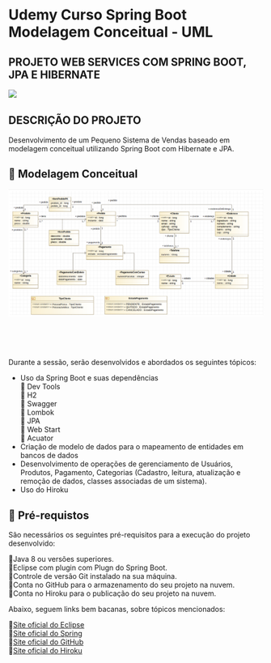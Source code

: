 # Udemy Curso Spring Boot Modelagem Conceitual - UML

<h2> PROJETO WEB SERVICES COM SPRING BOOT, JPA E HIBERNATE </h2>

<img src="http://img.shields.io/static/v1?label=STATUS&message=EM DESENVOLVIMENTO&color=GREEN&style=for-the-badge"/>


<h2>DESCRIÇÃO DO PROJETO</h2>

Desenvolvimento de um Pequeno Sistema de Vendas baseado em modelagem conceitual utilizando Spring Boot com Hibernate e JPA.

<h2>
🛑 Modelagem Conceitual
</h2>

<img src="https://github.com/Francis-Souza/curso_demo_spring_boot_mc/blob/master/img/Modelagem_Conceitual.png"/>

<br><br><br>

Durante a sessão, serão desenvolvidos e abordados os seguintes tópicos:

* Uso da Spring Boot e suas dependências<br>
 🔸 Dev Tools<br>
 🔸 H2<br>
 🔸 Swagger<br>
 🔸 Lombok<br>
 🔸 JPA<br>
 🔸 Web Start<br>
 🔸 Acuator<br>
 * Criação de modelo de dados para o mapeamento de entidades em bancos de dados <br>
 * Desenvolvimento de operações de gerenciamento de Usuários, Produtos, Pagamento, Categorias (Cadastro, leitura, atualização e remoção de dados, classes associadas de um sistema).<br>
 * Uso do Hiroku

<h2>
🛑 Pré-requistos
</h2>

São necessários os seguintes pré-requisitos para a execução do projeto desenvolvido:
<p>
🔹Java 8 ou versões superiores.<br>
🔹Eclipse com plugin com Plugn do Spring Boot.<br>
🔹Controle de versão Git instalado na sua máquina.<br>
🔹Conta no GitHub para o armazenamento do seu projeto na nuvem.<br>
🔹Conta no Hiroku para o publicação do seu projeto na nuvem.<br>
</p>

Abaixo, seguem links bem bacanas, sobre tópicos mencionados:


🔹[Site oficial do Eclipse](https://www.eclipse.org/)<br>
🔹[Site oficial do Spring](https://spring.io/)<br>
🔹[Site oficial do GitHub](http://github.com/)<br>
🔹[Site oficial do Hiroku](https://www.heroku.com/)<br>

